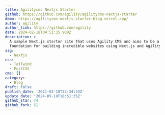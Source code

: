 ```yaml
---
title: Agilitycms Nextjs Starter
github: https://github.com/agility/agilitycms-nextjs-starter
demo: https://agilitycms-nextjs-starter-blog.vercel.app/
author: agility
author_link: https://github.com/agility
date: 2024-02-18T04:51:35.908Z
description: >-
  A sample Next.js starter site that uses Agility CMS and aims to be a
  foundation for building incredible websites using Next.js and Agility CMS.
ssg:
  - Nextjs
css:
  - Tailwind
  - PostCSS
cms: []
category:
  - Blog
draft: false
publish_date: '2021-03-18T23:34:33Z'
update_date: '2024-09-18T18:51:35Z'
github_star: 74
github_fork: 61
---
```

